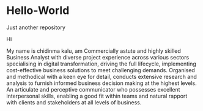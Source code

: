 # Hello-World
Just another repository

Hi 

My name is chidinma kalu,  am Commercially astute and highly skilled Business Analyst with diverse project experience across various sectors specialising in digital transformation, driving the full lifecycle, implementing cost-effective business solutions to meet challenging demands. Organised and methodical with a keen eye for detail, conducts extensive research and analysis to furnish informed business decision making at the highest levels. An articulate and perceptive communicator who possesses excellent interpersonal skills, enabling a good fit within teams and natural rapport with clients and stakeholders at all levels of business. 
